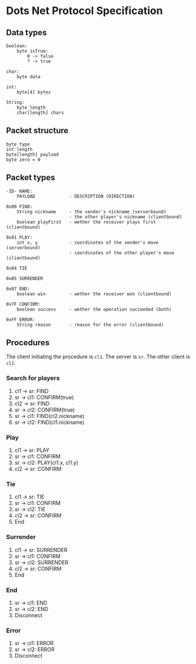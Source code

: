 # Dots Net Protocol Specification
## Data types
    boolean:
        byte isTrue:
            0 -> false
            ? -> true
    
    char:
        byte data
    
    int:
        byte[4] bytes
    
    String:
        byte length
        char[length] chars

## Packet structure
    byte type
    int length
    byte[length] payload
    byte zero = 0

## Packet types
    -ID- NAME:
        PAYLOAD             - DESCRIPTION (DIRECTION)
    
    0x00 FIND:
        String nickname     - the sender's nickname (serverbound)
                            - the other player's nickname (clientbound)
        boolean playFirst   - wether the receiver plays first (clientbound)
    
    0x01 PLAY:
        int x, y            - coordinates of the sender's move (serverbound)
                            - coordinates of the other player's move (clientbound)
    
    0x04 TIE
    
    0x05 SURRENDER
    
    0x07 END:
        boolean win         - wether the receiver won (clientbound)
    
    0x7F CONFIRM:
        boolean success     - wether the operation succeeded (both)
    
    0xFF ERROR:
        String reason       - reason for the error (clientbound)

## Procedures
The client initiating the procedure is `cl1`.
The server is `sr`.
The other client is `cl2`.

### Search for players
1. cl1 -> sr: FIND
2. sr -> cl1: CONFIRM(true)
3. cl2 -> sr: FIND
4. sr -> cl2: CONFIRM(true)
5. sr -> cl1: FIND(cl2.nickname)
6. sr -> cl2: FIND(cl1.nickname)

### Play
1. cl1 -> sr: PLAY
2. sr -> cl1: CONFIRM
3. sr -> cl2: PLAY(cl1.x, cl1.y)
4. cl2 -> sr: CONFIRM

### Tie
1. cl1 -> sr: TIE
2. sr -> cl1: CONFIRM
3. sr -> cl2: TIE
4. cl2 -> sr: CONFIRM
5. End

### Surrender
1. cl1 -> sr: SURRENDER
2. sr -> cl1: CONFIRM
3. sr -> cl2: SURRENDER
4. cl2 -> sr: CONFIRM
5. End

### End
1. sr -> cl1: END
2. sr -> cl2: END
3. Disconnect

### Error
1. sr -> cl1: ERROR
2. sr -> cl2: ERROR
3. Disconnect